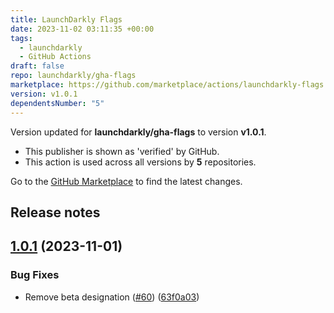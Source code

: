 ```yaml
---
title: LaunchDarkly Flags
date: 2023-11-02 03:11:35 +00:00
tags:
  - launchdarkly
  - GitHub Actions
draft: false
repo: launchdarkly/gha-flags
marketplace: https://github.com/marketplace/actions/launchdarkly-flags
version: v1.0.1
dependentsNumber: "5"
---
```



Version updated for **launchdarkly/gha-flags** to version **v1.0.1**.
- This publisher is shown as 'verified' by GitHub.
- This action is used across all versions by **5** repositories.

Go to the [GitHub Marketplace](https://github.com/marketplace/actions/launchdarkly-flags) to find the latest changes.

## Release notes

## [1.0.1](https://github.com/launchdarkly/gha-flags/compare/v1.0.0...v1.0.1) (2023-11-01)


### Bug Fixes

* Remove beta designation ([#60](https://github.com/launchdarkly/gha-flags/issues/60)) ([63f0a03](https://github.com/launchdarkly/gha-flags/commit/63f0a0304f15e255c2be1f25878a94403b8e0edb))
